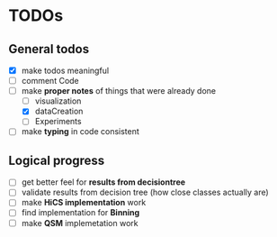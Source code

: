 # TODOs

## General todos

* [x] make todos meaningful
* [ ] comment Code
* [ ] make __proper notes__ of things that were already done
  * [ ] visualization
  * [x] dataCreation
  * [ ] Experiments
* [ ] make __typing__ in code consistent

## Logical progress
* [ ] get better feel for __results from decisiontree__
* [ ] validate results from decision tree (how close classes actually are)
* [ ] make __HiCS implementation__ work
* [ ] find implementation for __Binning__
* [ ] make __QSM__ implemetation work

